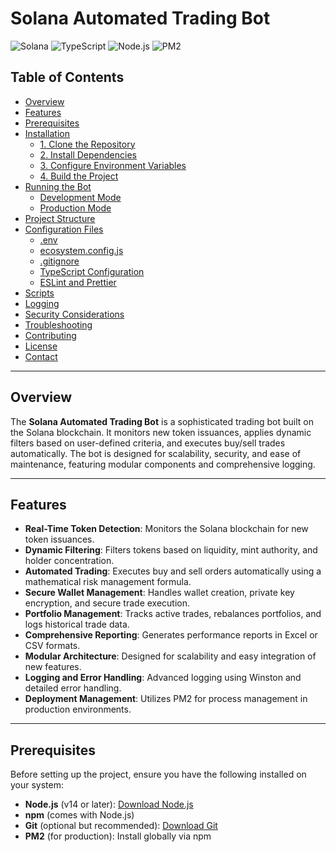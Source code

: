 # Solana Automated Trading Bot

![Solana](https://img.shields.io/badge/Solana-Blue.svg)
![TypeScript](https://img.shields.io/badge/TypeScript-Blue.svg)
![Node.js](https://img.shields.io/badge/Node.js-339933.svg)
![PM2](https://img.shields.io/badge/PM2-30B830.svg)

## Table of Contents

- [Overview](#overview)
- [Features](#features)
- [Prerequisites](#prerequisites)
- [Installation](#installation)
  - [1. Clone the Repository](#1-clone-the-repository)
  - [2. Install Dependencies](#2-install-dependencies)
  - [3. Configure Environment Variables](#3-configure-environment-variables)
  - [4. Build the Project](#4-build-the-project)
- [Running the Bot](#running-the-bot)
  - [Development Mode](#development-mode)
  - [Production Mode](#production-mode)
- [Project Structure](#project-structure)
- [Configuration Files](#configuration-files)
  - [.env](#env)
  - [ecosystem.config.js](#ecosystemconfigjs)
  - [.gitignore](#gitignore)
  - [TypeScript Configuration](#typescript-configuration)
  - [ESLint and Prettier](#eslint-and-prettier)
- [Scripts](#scripts)
- [Logging](#logging)
- [Security Considerations](#security-considerations)
- [Troubleshooting](#troubleshooting)
- [Contributing](#contributing)
- [License](#license)
- [Contact](#contact)

---

## Overview

The **Solana Automated Trading Bot** is a sophisticated trading bot built on the Solana blockchain. It monitors new token issuances, applies dynamic filters based on user-defined criteria, and executes buy/sell trades automatically. The bot is designed for scalability, security, and ease of maintenance, featuring modular components and comprehensive logging.

---

## Features

- **Real-Time Token Detection**: Monitors the Solana blockchain for new token issuances.
- **Dynamic Filtering**: Filters tokens based on liquidity, mint authority, and holder concentration.
- **Automated Trading**: Executes buy and sell orders automatically using a mathematical risk management formula.
- **Secure Wallet Management**: Handles wallet creation, private key encryption, and secure trade execution.
- **Portfolio Management**: Tracks active trades, rebalances portfolios, and logs historical trade data.
- **Comprehensive Reporting**: Generates performance reports in Excel or CSV formats.
- **Modular Architecture**: Designed for scalability and easy integration of new features.
- **Logging and Error Handling**: Advanced logging using Winston and detailed error handling.
- **Deployment Management**: Utilizes PM2 for process management in production environments.

---

## Prerequisites

Before setting up the project, ensure you have the following installed on your system:

- **Node.js** (v14 or later): [Download Node.js](https://nodejs.org/)
- **npm** (comes with Node.js)
- **Git** (optional but recommended): [Download Git](https://git-scm.com/)
- **PM2** (for production): Install globally via npm


